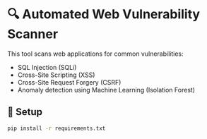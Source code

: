 # 🔍 Automated Web Vulnerability Scanner

This tool scans web applications for common vulnerabilities:

- SQL Injection (SQLi)
- Cross-Site Scripting (XSS)
- Cross-Site Request Forgery (CSRF)
- Anomaly detection using Machine Learning (Isolation Forest)

## 🚀 Setup

```bash
pip install -r requirements.txt
